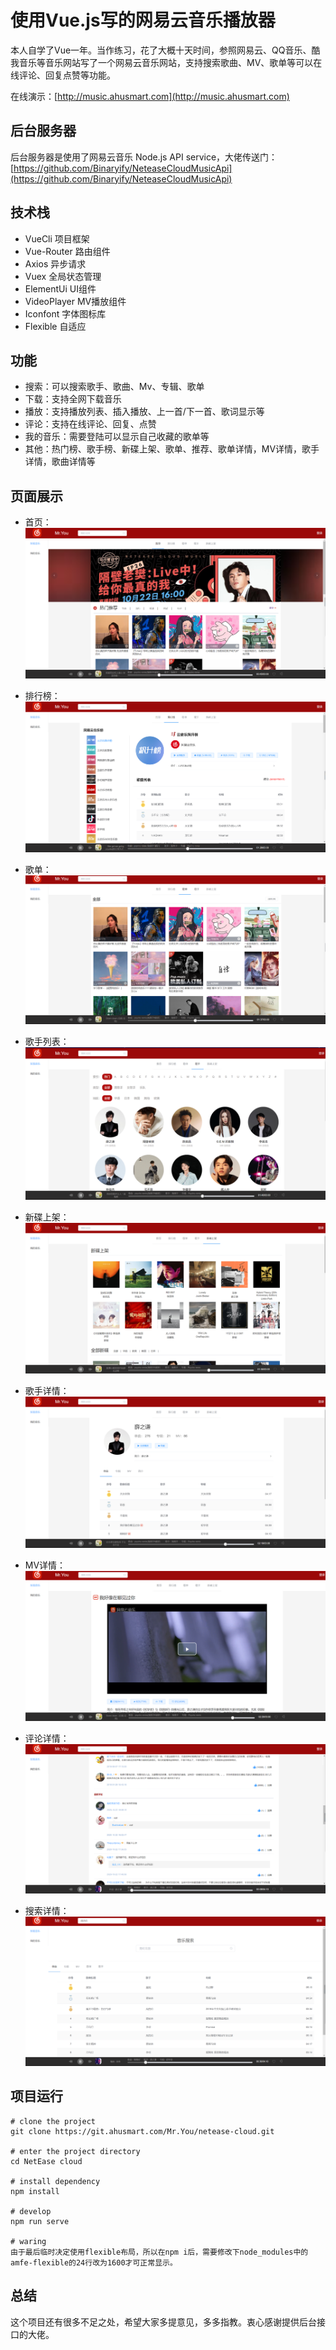 <!--
 * @Descripttion: 项目说明
 * @Author: Mr.You
 * @Date: 2020-10-12 14:47:49
-->

# 使用Vue.js写的网易云音乐播放器

本人自学了Vue一年。当作练习，花了大概十天时间，参照网易云、QQ音乐、酷我音乐等音乐网站写了一个网易云音乐网站，支持搜索歌曲、MV、歌单等可以在线评论、回复点赞等功能。



在线演示：[http://music.ahusmart.com](http://music.ahusmart.com)

## 后台服务器

后台服务器是使用了网易云音乐 Node.js API service，大佬传送门：[https://github.com/Binaryify/NeteaseCloudMusicApi](https://github.com/Binaryify/NeteaseCloudMusicApi)

## 技术栈
- VueCli 项目框架
- Vue-Router 路由组件
- Axios 异步请求
- Vuex 全局状态管理
- ElementUi UI组件
- VideoPlayer MV播放组件
- Iconfont 字体图标库
- Flexible 自适应

## 功能

- 搜索：可以搜索歌手、歌曲、Mv、专辑、歌单
- 下载：支持全网下载音乐
- 播放：支持播放列表、插入播放、上一首/下一首、歌词显示等
- 评论：支持在线评论、回复、点赞
- 我的音乐：需要登陆可以显示自己收藏的歌单等
- 其他：热门榜、歌手榜、新碟上架、歌单、推荐、歌单详情，MV详情，歌手详情，歌曲详情等

## 页面展示
- 首页：![首页](./src/icons/pic/Snipaste_2020-10-22_18-28-30.png)
  
- 排行榜：![排行榜](./src/icons/pic/Snipaste_2020-10-22_18-29-08.png)


- 歌单：![歌单](./src/icons/pic/Snipaste_2020-10-22_18-29-18.png)


- 歌手列表：![歌手](./src/icons/pic/Snipaste_2020-10-22_18-29-28.png)


- 新碟上架：![新碟上架](./src/icons/pic/Snipaste_2020-10-22_18-29-38.png)


- 歌手详情：![歌手详情](./src/icons/pic/Snipaste_2020-10-22_18-30-00.png)


- MV详情：![MV详情](./src/icons/pic/Snipaste_2020-10-22_18-30-11.png)


- 评论详情：![评论详情](./src/icons/pic/Snipaste_2020-10-22_18-30-59.png)


- 搜索详情： ![搜索详情](./src/icons/pic/Snipaste_2020-10-22_18-31-25.png)

## 项目运行


```
# clone the project
git clone https://git.ahusmart.com/Mr.You/netease-cloud.git

# enter the project directory
cd NetEase cloud

# install dependency
npm install

# develop
npm run serve

# waring
由于最后临时决定使用flexible布局，所以在npm i后，需要修改下node_modules中的amfe-flexible的24行改为1600才可正常显示。
```

## 总结
这个项目还有很多不足之处，希望大家多提意见，多多指教。衷心感谢提供后台接口的大佬。
